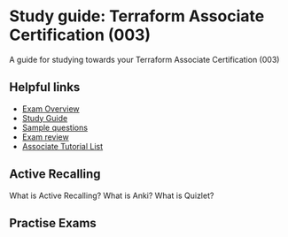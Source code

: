 # Study guide: Terraform Associate Certification (003)

A guide for studying towards your Terraform Associate Certification (003)


## Helpful links
- [Exam Overview](https://www.hashicorp.com/certification/terraform-associate)
- [Study Guide](https://developer.hashicorp.com/terraform/tutorials/certification-003/associate-study-003)
- [Sample questions](https://developer.hashicorp.com/terraform/tutorials/certification-003/associate-questions)
- [Exam review](https://developer.hashicorp.com/terraform/tutorials/certification-003/associate-review-003)
- [Associate Tutorial List](https://developer.hashicorp.com/terraform/tutorials/certification-associate-tutorials-003)

## Active Recalling

What is Active Recalling?
What is Anki?
What is Quizlet?


## Practise Exams

